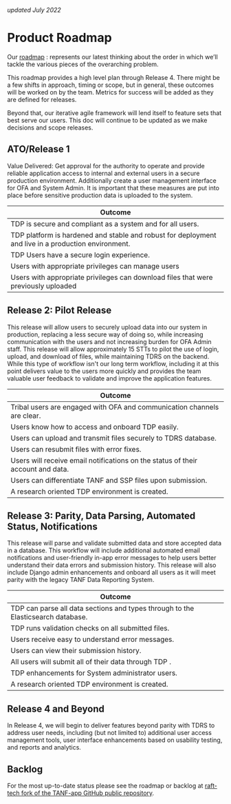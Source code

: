 _updated July 2022_
# Product Roadmap
Our [roadmap](https://app.mural.co/t/raft2792/m/raft2792/1649193957647/f8656ffaae4f5dfd47017eb981b04ff2ab7e792d?fromVisitorModal=true&sender=uc514273731b3f70763f30539) : represents our latest thinking about the order in which we’ll tackle the various pieces of the overarching problem.

This roadmap provides a high level plan through Release 4. There might be a few shifts in approach, timing or scope, but in general, these outcomes will be worked on by the team. Metrics for success will be added as they are defined for releases.

Beyond that, our iterative agile framework will lend itself to feature sets that best serve our users. This doc will continue to be updated as we make decisions and scope releases. 

## ATO/Release 1  
Value Delivered: Get approval for the authority to operate and provide reliable application access to internal and external users in a secure production environment. Additionally create a user management interface for OFA and System Admin. It is important that these measures are put into place before sensitive production data is uploaded to the system.

| Outcome | 
| -------- | 
| TDP is secure and compliant as a system and for all users. |
| TDP platform is hardened and stable and robust for deployment and live in a production environment. |
| TDP Users have a secure login experience. |
| Users with appropriate privileges can manage users | 
| Users with appropriate privileges can download files that were previously uploaded     |


## Release 2: Pilot Release
This release will allow users to securely upload data into our system in production, replacing a less secure way of doing so, while increasing communication with the users and not increasing burden for OFA Admin staff. This release will allow approximately 15 STTs to pilot the use of login, upload, and download of files, while maintaining TDRS on the backend. While this type of workflow isn't our long term workflow, including it at this point delivers value to the users more quickly and provides the team valuable user feedback to validate and improve the application features. 


| Outcome |
| -------- | 
| Tribal users are engaged with OFA and communication channels are clear. |
| Users know how to access and onboard TDP easily. |
| Users can upload and transmit files securely to TDRS database. |
| Users can resubmit files with error fixes. |
| Users will receive email notifications on the status of their account and data. |
| Users can differentiate TANF and SSP files upon submission. |
| A research oriented TDP environment is created. |



## Release 3: Parity, Data Parsing, Automated Status, Notifications
This release will parse and validate submitted data and store accepted data in a database. This workflow will include additional automated email notifications and user-friendly in-app error messages to help users better understand their data errors and submission history. This release will also include Django admin enhancements and onboard all users as it will meet parity with the legacy TANF Data Reporting System.

| Outcome |
| -------- | 
| TDP can parse all data sections and types through to the Elasticsearch database. |
| TDP runs validation checks on all submitted files. |
| Users receive easy to understand error messages. |
| Users can view their submission history. |
| All users will submit all of their data through TDP . |
| TDP enhancements for System administrator users. |
| A research oriented TDP environment is created. |

## Release 4 and Beyond
In Release 4, we will begin to deliver features beyond parity with TDRS to address user needs, including (but not limited to) additional user access management tools, user interface enhancements based on usability testing, and reports and analytics. 

## Backlog
For the most up-to-date status please see the roadmap or backlog at [raft-tech fork of the TANF-app GitHub public repository](https://github.com/raft-tech/TANF-app/issues).
